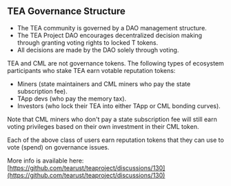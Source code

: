 ## TEA Governance Structure 
- The TEA community is governed by a DAO management structure. 
- The TEA Project DAO encourages decentralized decision making through granting voting rights to locked T tokens. 
- All decisions are made by the DAO solely through voting. 

TEA and CML are not governance tokens. The following types of ecosystem participants who stake TEA earn votable reputation tokens:

- Miners (state maintainers and CML miners who pay the state subscription fee).
- TApp devs (who pay the memory tax).
- Investors (who lock their TEA into either TApp or CML bonding curves).

Note that CML miners who don't pay a state subscription fee will still earn voting privileges based on their own investment in their CML token.

Each of the above class of users earn reputation tokens that they can use to vote (spend) on governance issues.

More info is available here: [https://github.com/tearust/teaproject/discussions/130](https://github.com/tearust/teaproject/discussions/130)
